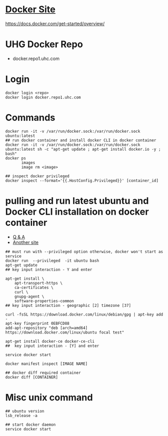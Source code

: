 # [Docker Site](https://docs.docker.com/get-started/overview/)
https://docs.docker.com/get-started/overview/

# UHG Docker Repo
- docker.repo1.uhc.com

# Login
```
docker login <repo>
docker login docker.repo1.uhc.com

```

# Commands
```
docker run -it -v /var/run/docker.sock:/var/run/docker.sock ubuntu:latest
## run docker container and install docker CLI in docker container
docker run -it -v /var/run/docker.sock:/var/run/docker.sock ubuntu:latest sh -c "apt-get update ; apt-get install docker.io -y ; bash"
docker ps
       images
       image rm <image>

## inspect docker privileged
docker inspect --format='{{.HostConfig.Privileged}}' [container_id]       
```
# pulling and run latest ubuntu and Docker CLI installation on docker container
- [Q & A](https://unix.stackexchange.com/questions/363048/unable-to-locate-package-docker-ce-on-a-64bit-ubuntu)
- [Another site](https://innuendo.readthedocs.io/en/latest/docker-compose/docker-compose.html)
```
## must run with --privileged option otherwise, docker won't start as service
docker run  --privileged  -it ubuntu bash
apt-get update
## key input interaction - Y and enter

apt-get install \
    apt-transport-https \
    ca-certificates \
    curl \
    gnupg-agent \
    software-properties-common    
## key input interaction - geographic [2] timezone [37]

curl -fsSL https://download.docker.com/linux/debian/gpg | apt-key add -   
apt-key fingerprint 0EBFCD88
add-apt-repository "deb [arch=amd64] https://download.docker.com/linux/ubuntu focal test"

apt-get install docker-ce docker-ce-cli
##  key input interaction - [Y] and enter

service docker start

docker manifest inspect [IMAGE NAME]

## docker diff required container
docker diff [CONTAINER]
```

# Misc unix command
```
## ubuntu version
lsb_release -a

## start docker daemon
service docker start
```
